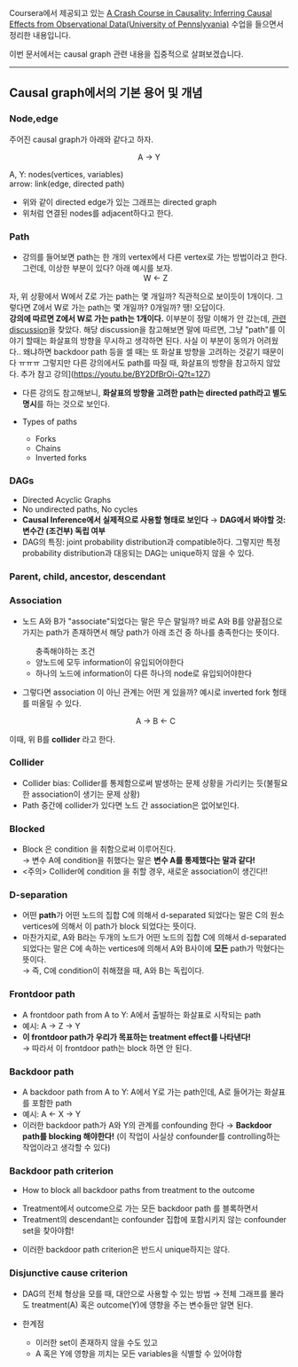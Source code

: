 Coursera에서 제공되고 있는 [A Crash Course in Causality: Inferring Causal Effects from Observational Data(University of Pennslyvania)](https://www.coursera.org/learn/crash-course-in-causality/home/welcome) 수업을 들으면서 정리한 내용입니다.  

이번 문서에서는 causal graph 관련 내용을 집중적으로 살펴보겠습니다.

------------------------------------

## Causal graph에서의 기본 용어 및 개념
### Node,edge
주어진 causal graph가 아래와 같다고 하자.  
<center>A &rarr; Y</center>  
  
A, Y: nodes(vertices, variables)  
arrow: link(edge, directed path)  
 - 위와 같이 directed edge가 있는 그래프는 directed graph
 - 위처럼 연결된 nodes를 adjacent하다고 한다.

 ### Path
  - 강의를 들어보면 path는 한 개의 vertex에서 다른 vertex로 가는 방법이라고 한다. 그런데, 이상한 부분이 있다? 아래 예시를 보자.
    <center>W &larr; Z</center>
  자, 위 상황에서 W에서 Z로 가는 path는 몇 개일까? 직관적으로 보이듯이 1개이다. 그렇다면 Z에서 W로 가는 path는 몇 개일까?   0개일까? 땡! 오답이다.  
  **강의에 따르면 Z에서 W로 가는 path는 1개이다.** 이부분이 정말 이해가 안 갔는데, [관련 discussion](https://www.coursera.org/learn/crash-course-in-causality/discussions/forums/CUAFygtMEee34QowGm8Gmg/threads/5tAtKr8kEeeA8BKEefIB9g)을 찾았다. 해당 discussion을 참고해보면 말에 따르면, 그냥 "path"를 이야기 할때는 화살표의 방향을 무시하고 생각하면 된다. 사실 이 부분이 동의가 어려웠다.. 왜냐하면 backdoor path 등을 셀 때는 또 화살표 방향을 고려하는 것같기 때문이다 ㅠㅠㅠ 그렇지만 다른 강의에서도 path를 따질 때, 화살표의 방향을 참고하지 않았다. 추가 참고 강의](https://youtu.be/BY2DfBrOi-Q?t=127)

  - 다른 강의도 참고해보니, **화살표의 방향을 고려한 path는 directed path라고 별도 명시**를 하는 것으로 보인다.

  - Types of paths
    <ul>
      <li>Forks</li>
      <li>Chains</li>
      <li>Inverted forks</li>
    </ul>

### DAGs
 - Directed Acyclic Graphs
 - No undirected paths, No cycles
 - **Causal Inference에서 실제적으로 사용할 형태로 보인다**
   &rarr; **DAG에서 봐야할 것: 변수간 (조건부) 독립 여부**
 - DAG의 특징: joint probability distribution과 compatible하다. 그렇지만 특정 probability distribution과 대응되는 DAG는 unique하지 않을 수 있다.

### Parent, child, ancestor, descendant

### Association
 - 노드 A와 B가 "associate"되었다는 말은 무슨 말일까? 바로 A와 B를 양끝점으로 가지는 path가 존재하면서 해당 path가 아래 조건 중 하나를 충족한다는 뜻이다.
   <ul>충족해야하는 조건
      <li>양노드에 모두 information이 유입되어야한다</li>
      <li>하나의 노드에 information이 다른 하나의 node로 유입되어야한다</li>
   </ul>

 - 그렇다면 association 이 아닌 관계는 어떤 게 있을까? 예시로 inverted fork 형태를 떠올릴 수 있다.  
   <center>A &rarr; B &larr; C</center>  
  이때, 위 B를 **collider** 라고 한다.

### Collider
 - Collider bias: Collider를 통제함으로써 발생하는 문제 상황을 가리키는 듯(불필요한 association이 생기는 문제 상황)
 - Path 중간에 collider가 있다면 노드 간 association은 없어보인다.

### Blocked
 - Block 은 condition 을 취함으로써 이루어진다.  
   &rarr; 변수 A에 condition을 취했다는 말은 **변수 A를 통제했다는 말과 같다!**
 - <주의> Collider에 condition 을 취할 경우, 새로운 association이 생긴다!!

### D-separation
 - 어떤 **path**가 어떤 노드의 집합 C에 의해서 d-separated 되었다는 말은 C의 원소 vertices에 의해서 이 path가 block 되었다는 뜻이다.
 - 마찬가지로, A와 B라는 두개의 노드가 어떤 노드의 집합 C에 의해서 d-separated 되었다는 말은 C에 속하는 vertices에 의해서 A와 B사이에 **모든** path가 막혔다는 뜻이다.  
   &rarr; 즉, C에 condition이 취해졌을 때, A와 B는 독립이다.

### Frontdoor path
 - A frontdoor path from A to Y: A에서 출발하는 화살표로 시작되는 path
 - 예시: A &rarr; Z &rarr; Y
 - **이 frontdoor path가 우리가 목표하는 treatment effect를 나타낸다!**  
   &rarr; 따라서 이 frontdoor path는 block 하면 안 된다.

### Backdoor path
 - A backdoor path from A to Y: A에서 Y로 가는 path인데, A로 들어가는 화살표를 포함한 path
 - 예시: A <- X -> Y
 - 이러한 backdoor path가 A와 Y의 관계를 confounding 한다 &rarr; **Backdoor path를 blocking 해야한다!** (이 작업이 사실상 confounder를 controlling하는 작업이라고 생각할 수 있다)

### Backdoor path criterion
 - How to block all backdoor paths from treatment to the outcome
 <ul>
   <li>Treatment에서 outcome으로 가는 모든 backdoor path 를 블록하면서</li>
   <li>Treatment의 descendant는 confounder 집합에 포함시키지 않는 confounder set을 찾아야함!</li>
 </ul>

 - 이러한 backdoor path criterion은 반드시 unique하지는 않다.
 
### Disjunctive cause criterion
 - DAG의 전체 형상을 모를 때, 대안으로 사용할 수 있는 방법
   &rarr; 전체 그래프를 몰라도 treatment(A) 혹은 outcome(Y)에 영향을 주는 변수들만 알면 된다.

 - 한계점
   <ul>
     <li>이러한 set이 존재하지 않을 수도 있고</li>
     <li>A 혹은 Y에 영향을 끼치는 모든 variables을 식별할 수 있어야함</li>
   </ul>






